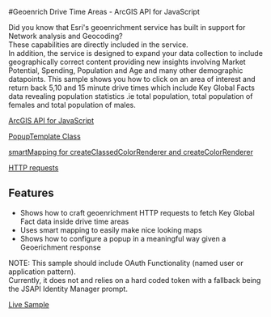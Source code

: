 #Geoenrich Drive Time Areas - ArcGIS API for JavaScript 

Did you know that Esri's geoenrichment service has built in support for Network analysis and Geocoding?  
These capabilities are directly included in the service.  
In addition, the service is designed to expand your data collection to include geographically 
correct content providing new insights involving Market Potential, Spending, Population and Age 
and many other demographic datapoints.  This sample
shows you how to click on an area of interest and return back 5,10 and 15 minute drive times which include 
Key Global Facts data revealing population statistics .ie total population, total population of females
 and total population of males.

[ArcGIS API for JavaScript](https://developers.arcgis.com/javascript/)

[PopupTemplate Class](https://developers.arcgis.com/javascript/jsapi/popuptemplate.html)

[smartMapping for createClassedColorRenderer and createColorRenderer](https://developers.arcgis.com/javascript/jsapi/esri.renderers.smartmapping-amd.html)

[HTTP requests](https://developers.arcgis.com/javascript/jsapi/esri.request-amd.html)

## Features

* Shows how to craft geoenrichment HTTP requests to fetch Key Global Fact data inside drive time areas 
* Uses smart mapping to easily make nice looking maps
* Shows how to configure a popup in a meaningful way given a Geoerichment response


NOTE: This sample should include OAuth Functionality (named user or application pattern).  
Currently, it does not and relies on a hard coded token with a fallback being the JSAPI Identity Manager prompt. 

[Live Sample](http://esri.github.io/developer-support/web-js/geoenrich-drivetimes/index.html)
